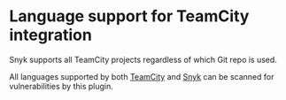 # Language support for TeamCity integration

Snyk supports all TeamCity projects regardless of which Git repo is used.

All languages supported by both [TeamCity](https://www.jetbrains.com/teamcity/features/languages/) and [Snyk](../../../getting-started/supported-languages-frameworks-and-feature-availability-overview/) can be scanned for vulnerabilities by this plugin.
